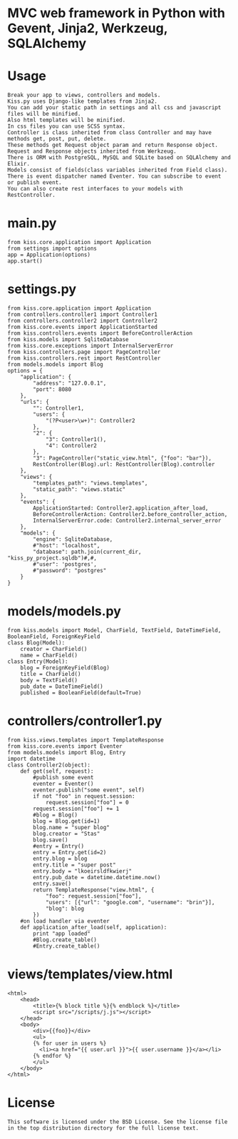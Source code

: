 # MVC web framework in Python with Gevent, Jinja2, Werkzeug, SQLAlchemy

# Usage

	Break your app to views, controllers and models.
	Kiss.py uses Django-like templates from Jinja2.
	You can add your static path in settings and all css and javascript files will be minified.
	Also html templates will be minified.
	In css files you can use SCSS syntax.
	Controller is class inherited from class Controller and may have methods get, post, put, delete.
	These methods get Request object param and return Response object.
	Request and Response objects inherited from Werkzeug.
	There is ORM with PostgreSQL, MySQL and SQLite based on SQLAlchemy and Elixir.
	Models consist of fields(class variables inherited from Field class).
	There is event dispatcher named Eventer. You can subscribe to event
	or publish event.
	You can also create rest interfaces to your models with RestController.

# main.py

	from kiss.core.application import Application
	from settings import options
	app = Application(options)
	app.start()

# settings.py

	from kiss.core.application import Application
	from controllers.controller1 import Controller1
	from controllers.controller2 import Controller2
	from kiss.core.events import ApplicationStarted
	from kiss.controllers.events import BeforeControllerAction
	from kiss.models import SqliteDatabase
	from kiss.core.exceptions import InternalServerError
	from kiss.controllers.page import PageController
	from kiss.controllers.rest import RestController
	from models.models import Blog
	options = {
		"application": {
			"address": "127.0.0.1",
			"port": 8080
		},
		"urls": {
			"": Controller1,
			"users": {
				"(?P<user>\w+)": Controller2
			},
			"2": {
				"3": Controller1(),
				"4": Controller2
			},
			"3": PageController("static_view.html", {"foo": "bar"}),
			RestController(Blog).url: RestController(Blog).controller
		},
		"views": {
			"templates_path": "views.templates",
			"static_path": "views.static"
		},
		"events": {
			ApplicationStarted: Controller2.application_after_load,
			BeforeControllerAction: Controller2.before_controller_action,
			InternalServerError.code: Controller2.internal_server_error
		},
		"models": {
			"engine": SqliteDatabase,
			#"host": "localhost",
			"database": path.join(current_dir, "kiss_py_project.sqldb")#,#,
			#"user": 'postgres',
			#"password": "postgres"
		}
	}
	
# models/models.py

	from kiss.models import Model, CharField, TextField, DateTimeField, BooleanField, ForeignKeyField
	class Blog(Model):
		creator = CharField()
		name = CharField()
	class Entry(Model):
		blog = ForeignKeyField(Blog)
		title = CharField()
		body = TextField()
		pub_date = DateTimeField()
		published = BooleanField(default=True)

# controllers/controller1.py

	from kiss.views.templates import TemplateResponse
	from kiss.core.events import Eventer
	from models.models import Blog, Entry
	import datetime	
	class Controller2(object):
		def get(self, request):
			#publish some event
			eventer = Eventer()
			eventer.publish("some event", self)
			if not "foo" in request.session:
				request.session["foo"] = 0
			request.session["foo"] += 1
			#blog = Blog()
			blog = Blog.get(id=1)
			blog.name = "super blog"
			blog.creator = "Stas"
			blog.save()
			#entry = Entry()
			entry = Entry.get(id=2)
			entry.blog = blog
			entry.title = "super post"
			entry.body = "lkoeirsldfkwierj"
			entry.pub_date = datetime.datetime.now()
			entry.save()
			return TemplateResponse("view.html", {
				"foo": request.session["foo"], 
				"users": [{"url": "google.com", "username": "brin"}],
				"blog": blog
			})		
		#on load handler via eventer
		def application_after_load(self, application):
			print "app loaded"
			#Blog.create_table()
			#Entry.create_table()

# views/templates/view.html
	
	<html>
		<head>
			<title>{% block title %}{% endblock %}</title>
			<script src="/scripts/j.js"></script>
		</head>
		<body>
			<div>{{foo}}</div>
			<ul>
			{% for user in users %}
			  <li><a href="{{ user.url }}">{{ user.username }}</a></li>
			{% endfor %}
			</ul>
		</body>
	</html>
	
# License

	This software is licensed under the BSD License. See the license file in the top distribution directory for the full license text.
